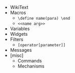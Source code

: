 
- WikiText
- Macros
  - `\define name(para) \end`
  - `<<name arg>>`
- Variables
- Widgets
- Filters
  - `[operator[parameter]]`  
- Messages
- [misc]
  - Commands
  - Mechanisms
